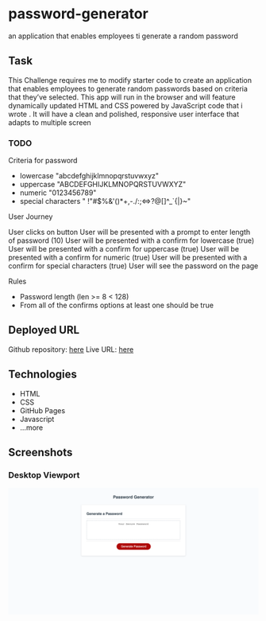 # password-generator

an application that enables employees ti generate a random password

## Task

This Challenge requires me to modify starter code to create an application that enables employees to generate random passwords based on criteria that they’ve selected. This app will run in the browser and will feature dynamically updated HTML and CSS powered by JavaScript code that i wrote . It will have a clean and polished, responsive user interface that adapts to multiple screen

### TODO

Criteria for password

- lowercase "abcdefghijklmnopqrstuvwxyz"
- uppercase "ABCDEFGHIJKLMNOPQRSTUVWXYZ"
- numeric "0123456789"
- special characters " !\"#$%&'()\*+,-./:;<=>?@[]^\_`{|}~"

User Journey

User clicks on button
User will be presented with a prompt to enter length of password (10)
User will be presented with a confirm for lowercase (true)
User will be presented with a confirm for uppercase (true)
User will be presented with a confirm for numeric (true)
User will be presented with a confirm for special characters (true)
User will see the password on the page

Rules

- Password length (len >= 8 < 128)
- From all of the confirms options at least one should be true

## Deployed URL

Github repository: [here](https://github.com/awarsame1996/password-generator)
Live URL: [here](https://awarsame1996.github.io/password-generator/)

## Technologies

- HTML
- CSS
- GitHub Pages
- Javascript
- ...more

## Screenshots

### Desktop Viewport

![desktop viewport](./assets/images/screencapture-127-0-0-1-5500-index-html-2022-04-26-23_20_02.png)
